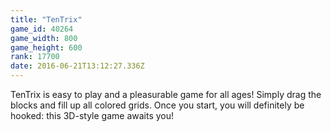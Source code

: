 ```yaml
---
title: "TenTrix"
game_id: 40264
game_width: 800
game_height: 600
rank: 17700
date: 2016-06-21T13:12:27.336Z
---
```

TenTrix is easy to play and a pleasurable game for all ages! Simply drag the blocks and fill up all colored grids. Once you start, you will definitely be hooked: this 3D-style game awaits you!